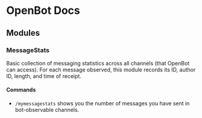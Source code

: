 # OpenBot Docs

## Modules

### MessageStats

Basic collection of messaging statistics across all channels (that OpenBot can access). For each message observed, this module records its ID, author ID, length, and time of receipt.

#### Commands

* `/mymessagestats` shows you the number of messages you have sent in bot-observable channels.